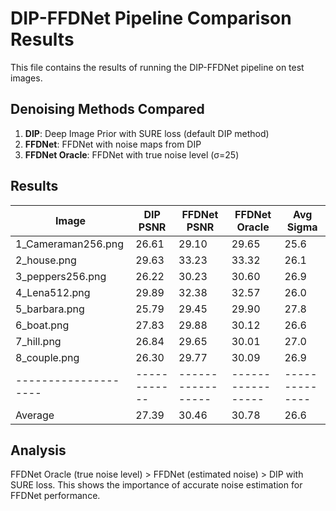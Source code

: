 # DIP-FFDNet Pipeline Comparison Results

This file contains the results of running the DIP-FFDNet pipeline on test images.

## Denoising Methods Compared

1. **DIP**: Deep Image Prior with SURE loss (default DIP method)
2. **FFDNet**: FFDNet with noise maps from DIP
3. **FFDNet Oracle**: FFDNet with true noise level (σ=25)

## Results

| Image                |   DIP PSNR |     FFDNet PSNR |   FFDNet Oracle |    Avg Sigma |
|--------------------|------------|-----------------|-----------------|--------------|
| 1_Cameraman256.png   |      26.61 |           29.10 |           29.65 |         25.6 |
| 2_house.png          |      29.63 |           33.23 |           33.32 |         26.1 |
| 3_peppers256.png     |      26.22 |           30.23 |           30.60 |         26.9 |
| 4_Lena512.png        |      29.89 |           32.38 |           32.57 |         26.0 |
| 5_barbara.png        |      25.79 |           29.45 |           29.90 |         27.8 |
| 6_boat.png           |      27.83 |           29.88 |           30.12 |         26.6 |
| 7_hill.png           |      26.84 |           29.65 |           30.01 |         27.0 |
| 8_couple.png         |      26.30 |           29.77 |           30.09 |         26.9 |
|--------------------|------------|-----------------|-----------------|--------------|
| Average              |      27.39 |           30.46 |           30.78 |         26.6 |

## Analysis

FFDNet Oracle (true noise level) > FFDNet (estimated noise) > DIP with SURE loss.
This shows the importance of accurate noise estimation for FFDNet performance.
